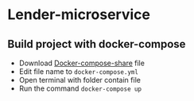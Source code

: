 # Lender-microservice

## Build project with docker-compose
- Download [Docker-compose-share](https://github.com/cuonvc/Lender-microservice/blob/main/docker-compose.share.yml) file
- Edit file name to `docker-compose.yml`
- Open terminal with folder contain file
- Run the command `docker-compose up`